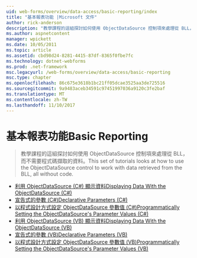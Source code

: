 ```yaml
---
uid: web-forms/overview/data-access/basic-reporting/index
title: "基本報表功能 |Microsoft 文件"
author: rick-anderson
description: "教學課程的這組探討如何使用 ObjectDataSource 控制項來處理從 BLL，而不需要程式碼擷取的資料。"
ms.author: aspnetcontent
manager: wpickett
ms.date: 10/05/2011
ms.topic: article
ms.assetid: cbd98d24-8281-4415-87df-8365f0fbe7fc
ms.technology: dotnet-webforms
ms.prod: .net-framework
msc.legacyurl: /web-forms/overview/data-access/basic-reporting
msc.type: chapter
ms.openlocfilehash: 86c675e3618b1bc21ff05dcae3525aa3de725516
ms.sourcegitcommit: 9a9483aceb34591c97451997036a9120c3fe2baf
ms.translationtype: MT
ms.contentlocale: zh-TW
ms.lasthandoff: 11/10/2017
---
```

<a name="basic-reporting"></a><span data-ttu-id="434f6-103">基本報表功能</span><span class="sxs-lookup"><span data-stu-id="434f6-103">Basic Reporting</span></span>
====================
> <span data-ttu-id="434f6-104">教學課程的這組探討如何使用 ObjectDataSource 控制項來處理從 BLL，而不需要程式碼擷取的資料。</span><span class="sxs-lookup"><span data-stu-id="434f6-104">This set of tutorials looks at how to use the ObjectDataSource control to work with data retrieved from the BLL, all without code.</span></span>


- [<span data-ttu-id="434f6-105">利用 ObjectDataSource (C#) 顯示資料</span><span class="sxs-lookup"><span data-stu-id="434f6-105">Displaying Data With the ObjectDataSource (C#)</span></span>](displaying-data-with-the-objectdatasource-cs.md)
- [<span data-ttu-id="434f6-106">宣告式的參數 (C#)</span><span class="sxs-lookup"><span data-stu-id="434f6-106">Declarative Parameters (C#)</span></span>](declarative-parameters-cs.md)
- [<span data-ttu-id="434f6-107">以程式設計方式設定 ObjectDataSource 參數值 (C#)</span><span class="sxs-lookup"><span data-stu-id="434f6-107">Programmatically Setting the ObjectDataSource's Parameter Values (C#)</span></span>](programmatically-setting-the-objectdatasource-s-parameter-values-cs.md)
- [<span data-ttu-id="434f6-108">利用 ObjectDataSource (VB) 顯示資料</span><span class="sxs-lookup"><span data-stu-id="434f6-108">Displaying Data With the ObjectDataSource (VB)</span></span>](displaying-data-with-the-objectdatasource-vb.md)
- [<span data-ttu-id="434f6-109">宣告式的參數 (VB)</span><span class="sxs-lookup"><span data-stu-id="434f6-109">Declarative Parameters (VB)</span></span>](declarative-parameters-vb.md)
- [<span data-ttu-id="434f6-110">以程式設計方式設定 ObjectDataSource 參數值 (VB)</span><span class="sxs-lookup"><span data-stu-id="434f6-110">Programmatically Setting the ObjectDataSource's Parameter Values (VB)</span></span>](programmatically-setting-the-objectdatasource-s-parameter-values-vb.md)
